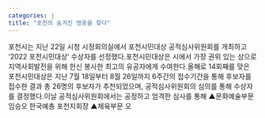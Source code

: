 ```yaml
---
categories: j
title: "포천의 숨겨진 영웅을 찾다"
---
```

포천시는 지난 22일 시청 시정회의실에서 포천시민대상 공적심사위원회를 개최하고 ‘2022 포천시민대상’ 수상자를 선정했다.포천시민대상은 시에서 가장 권위 있는 상으로 지역사회발전을 위해 헌신 봉사한 최고의 유공자에게 수여한다.올해로 14회째를 맞은 포천시민대상은 지난 7월 18일부터 8월 26일까지 6주간의 접수기간을 통해 후보자를 접수한 결과 총 26명의 후보자가 추천되었으며, 공적심사위원회의 심의를 통해 수상자를 결정했다.이날 공적심사위원회에서는 공정하고 엄격한 심사를 통해 ▲문화예술부문 임승오 한국예총 포천지회장 ▲체육부문 오